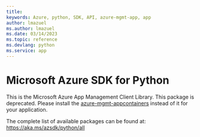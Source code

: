 ```yaml
---
title: 
keywords: Azure, python, SDK, API, azure-mgmt-app, app
author: lmazuel
ms.author: lmazuel
ms.date: 03/14/2023
ms.topic: reference
ms.devlang: python
ms.service: app
---
```

# Microsoft Azure SDK for Python

This is the Microsoft Azure App Management Client Library.
This package is deprecated. Please install the [azure-mgmt-appcontainers](https://pypi.org/project/azure-mgmt-appcontainers/) instead of it for your application.

The complete list of available packages can be found at: https://aka.ms/azsdk/python/all

